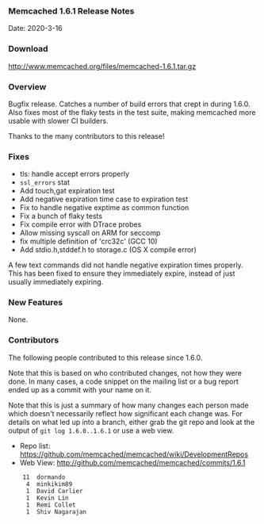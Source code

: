 ### Memcached 1.6.1 Release Notes

Date: 2020-3-16

### Download

http://www.memcached.org/files/memcached-1.6.1.tar.gz

### Overview

Bugfix release. Catches a number of build errors that crept in during 1.6.0.
Also fixes most of the flaky tests in the test suite, making memcached more
usable with slower CI builders.

Thanks to the many contributors to this release!

### Fixes

  * tls: handle accept errors properly
  * `ssl_errors` stat
  * Add touch,gat expiration test
  * Add negative expiration time case to expiration test
  * Fix to handle negative exptime as common function
  * Fix a bunch of flaky tests
  * Fix compile error with DTrace probes
  * Allow missing syscall on ARM for seccomp
  * fix multiple definition of 'crc32c' (GCC 10)
  * Add stdio.h,stddef.h to storage.c (OS X compile error)

A few text commands did not handle negative expiration times properly. This
has been fixed to ensure they immediately expire, instead of just usually
immediately expiring.

### New Features

None.

### Contributors

The following people contributed to this release since 1.6.0.

Note that this is based on who contributed changes, not how they were
done.  In many cases, a code snippet on the mailing list or a bug
report ended up as a commit with your name on it.

Note that this is just a summary of how many changes each person made
which doesn't necessarily reflect how significant each change was.
For details on what led up into a branch, either grab the git repo and
look at the output of `git log 1.6.0..1.6.1` or use a web view.

  * Repo list: https://github.com/memcached/memcached/wiki/DevelopmentRepos
  * Web View: http://github.com/memcached/memcached/commits/1.6.1

```
    11	dormando
     4	minkikim89
     1	David Carlier
     1	Kevin Lin
     1	Remi Collet
     1	Shiv Nagarajan

```
